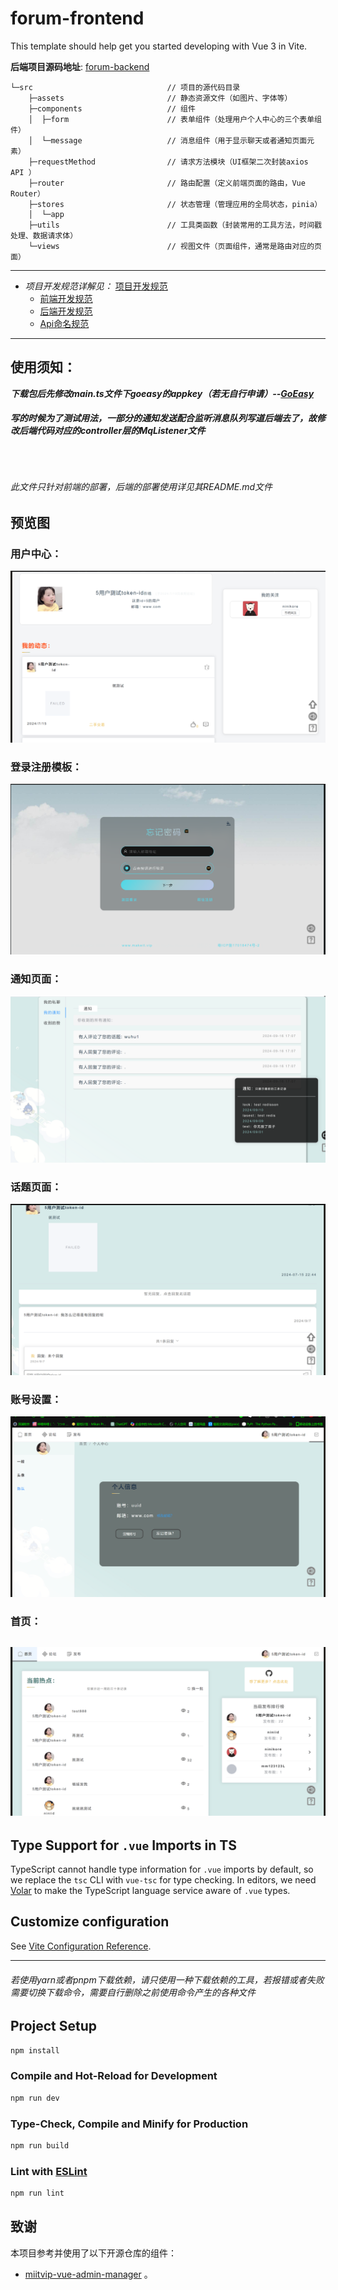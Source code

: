 # forum-frontend

This template should help get you started developing with Vue 3 in Vite.

**后端项目源码地址**: [forum-backend](https://github.com/hufaei/forum-backend)
```
└─src                              // 项目的源代码目录
    ├─assets                       // 静态资源文件（如图片、字体等）
    ├─components                   // 组件
    │  ├─form                      // 表单组件（处理用户个人中心的三个表单组件）
    │  └─message                   // 消息组件（用于显示聊天或者通知页面元素）
    ├─requestMethod                // 请求方法模块（UI框架二次封装axios API ）
    ├─router                       // 路由配置（定义前端页面的路由，Vue Router）
    ├─stores                       // 状态管理（管理应用的全局状态，pinia）
    │  └─app                       
    ├─utils                        // 工具类函数（封装常用的工具方法，时间戳处理、数据请求体）
    └─views                        // 视图文件（页面组件，通常是路由对应的页面）

```
---
* _项目开发规范详解见：_ [项目开发规范](https://github.com/hufaei/forum--template/docx "开发规范")
    * [前端开发规范](docx/前端命名规范.txt)
    * [后端开发规范](docx/后端开发规范.txt)
    * [Api命名规范](docx/api命名规范.txt)


---
## 使用须知：
***下载包后先修改main.ts文件下goeasy的appkey（若无自行申请）--[GoEasy](https://console.goeasy.io/#/application)***<br>
***<h6>写的时候为了测试用法，一部分的通知发送配合监听消息队列写道后端去了，故修改后端代码对应的controller层的MqListener文件</h6>***<br>
***<h6>此文件只针对前端的部署，后端的部署使用详见其README.md文件</h6>***
## 预览图
### 用户中心：
![用户中心](docx/Preview/用户中心.png)
### 登录注册模板：
![登陆注册忘记密码页面统一模板](docx/Preview/登陆注册忘记密码页面统一模板.png)
### 通知页面：
![私信、通知页面](docx/Preview/私信、通知页面.png)
### 话题页面：
![话题详情页面](docx/Preview/话题详情页面.png)
### 账号设置：
![账户设置页面](docx/Preview/账户设置页面.png)
### 首页：
![首页](docx/Preview/首页.png)
---

## Type Support for `.vue` Imports in TS

TypeScript cannot handle type information for `.vue` imports by default, so we replace the `tsc` CLI with `vue-tsc` for type checking. In editors, we need [Volar](https://marketplace.visualstudio.com/items?itemName=Vue.volar) to make the TypeScript language service aware of `.vue` types.

## Customize configuration

See [Vite Configuration Reference](https://vitejs.dev/config/).

---
<h6>若使用yarn或者pnpm下载依赖，请只使用一种下载依赖的工具，若报错或者失败需要切换下载命令，需要自行删除之前使用命令产生的各种文件</h6>

## Project Setup

```sh
npm install
```

### Compile and Hot-Reload for Development

```sh
npm run dev
```

### Type-Check, Compile and Minify for Production

```sh
npm run build
```

### Lint with [ESLint](https://eslint.org/)

```sh
npm run lint
```
## 致谢

本项目参考并使用了以下开源仓库的组件：

- [miitvip-vue-admin-manager](https://github.com/lirongtong/miitvip-vue-admin-manager "Vue 3 管理后台模板") 。

